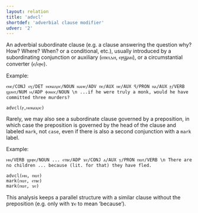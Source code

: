 ```yaml
---
layout: relation
title: 'advcl'
shortdef: 'adverbial clause modifier'
udver: '2'
---
```


An adverbial subordinate clause (e.g. a clause answering the question why? How? Where? When? or a conditional, etc.), usually introduced by a subordinating conjunction or auxiliary (ⲉⲡⲉⲓⲇⲏ, ⲉⲣϣⲁⲛ), or a circumstantial converter (ⲉ/ⲉⲣⲉ).

Example:

~~~ sdparse
ⲉⲛⲉ/CONJ ⲟⲩ/DET ⲙⲟⲛⲁⲭⲟⲥ/NOUN ⲛⲁⲙⲉ/ADV ⲡⲉ/AUX ⲛⲉ/AUX ϥ/PRON ⲛⲁ/AUX ⲣ/VERB ϣⲟⲙⲧ/NUM ⲙ/ADP ⲫⲟⲛⲟⲥ/NOUN \n ...if he were truly a monk, would he have committed three murders?

advcl(ⲣ,ⲙⲟⲛⲁⲭⲟⲥ)
~~~

Rarely, we may also see a subordinate clause governed by a preposition, in which case the preposition is governed by the head of the clause and labeled `mark`, not `case`, even if there is also a second conjunction with a `mark` label.

Example:

~~~ sdparse
ⲙⲛ/VERB ϣⲏⲣⲉ/NOUN ... ⲉⲧⲃⲉ/ADP ϫⲉ/CONJ ⲁ/AUX ⲩ/PRON ⲡⲱⲧ/VERB \n There are no children ... because (lit. for that) they have fled.

advcl(ⲙⲛ, ⲡⲱⲧ)
mark(ⲡⲱⲧ, ⲉⲧⲃⲉ)
mark(ⲡⲱⲧ, ϫⲉ)
~~~

This analysis keeps a parallel structure with a similar clause without the preposition (e.g. only with ϫⲉ to mean ‘because’).
<!-- Interlanguage links updated St lis 3 20:58:34 CET 2021 -->
